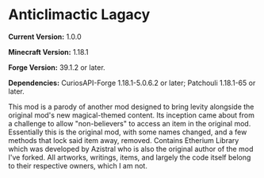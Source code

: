 # Anticlimactic Lagacy

**Current Version:** 1.0.0

**Minecraft Version:** 1.18.1

**Forge Version:** 39.1.2 or later.

**Dependencies:** CuriosAPI-Forge 1.18.1-5.0.6.2 or later; Patchouli 1.18.1-65 or later.

This mod is a parody of another mod designed to bring levity alongside the original mod's new magical-themed content. Its inception came about from a challenge to allow "non-believers" to access an item in the original mod. Essentially this is the original mod, with some names changed, and a few methods that lock said item away, removed. Contains Etherium Library which was developed by Azistral who is also the original author of the mod I've forked. All artworks, writings, items, and largely the code itself belong to their respective owners, which I am not.
